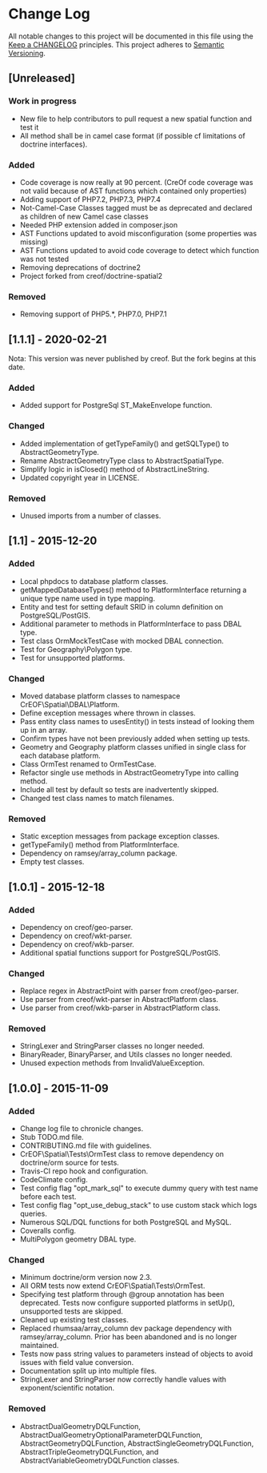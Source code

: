 # Change Log
All notable changes to this project will be documented in this file using the [Keep a CHANGELOG](https://keepachangelog.com/) principles.
This project adheres to [Semantic Versioning](https://semver.org/).

## [Unreleased]
### Work in progress
- New file to help contributors to pull request a new spatial function and test it  
- All method shall be in camel case format (if possible cf limitations of doctrine interfaces).

### Added
- Code coverage is now really at 90 percent. (CreOf code coverage was not valid because of AST functions which contained only properties)
- Adding support of PHP7.2, PHP7.3, PHP7.4
- Not-Camel-Case Classes tagged must be as deprecated and declared as children of new Camel case classes
- Needed PHP extension added in composer.json
- AST Functions updated to avoid misconfiguration (some properties was missing)
- AST Functions updated to avoid code coverage to detect which function was not tested 
- Removing deprecations of doctrine2
- Project forked from creof/doctrine-spatial2
### Removed
- Removing support of PHP5.*, PHP7.0, PHP7.1

## [1.1.1] - 2020-02-21 
Nota: This version was never published by creof. But the fork begins at this date.
### Added
- Added support for PostgreSql ST_MakeEnvelope function.
### Changed
- Added implementation of getTypeFamily() and getSQLType() to AbstractGeometryType.
- Rename AbstractGeometryType class to AbstractSpatialType.
- Simplify logic in isClosed() method of AbstractLineString.
- Updated copyright year in LICENSE.
### Removed
- Unused imports from a number of classes.

## [1.1] - 2015-12-20
### Added
- Local phpdocs to database platform classes.
- getMappedDatabaseTypes() method to PlatformInterface returning a unique type name used in type mapping.
- Entity and test for setting default SRID in column definition on PostgreSQL/PostGIS.
- Additional parameter to methods in PlatformInterface to pass DBAL type.
- Test class OrmMockTestCase with mocked DBAL connection.
- Test for Geography\Polygon type.
- Test for unsupported platforms.

### Changed
- Moved database platform classes to namespace CrEOF\Spatial\DBAL\Platform.
- Define exception messages where thrown in classes.
- Pass entity class names to usesEntity() in tests instead of looking them up in an array.
- Confirm types have not been previously added when setting up tests.
- Geometry and Geography platform classes unified in single class for each database platform.
- Class OrmTest renamed to OrmTestCase.
- Refactor single use methods in AbstractGeometryType into calling method.
- Include all test by default so tests are inadvertently skipped.
- Changed test class names to match filenames.

### Removed
- Static exception messages from package exception classes.
- getTypeFamily() method from PlatformInterface.
- Dependency on ramsey/array_column package.
- Empty test classes.

## [1.0.1] - 2015-12-18
### Added
- Dependency on creof/geo-parser.
- Dependency on creof/wkt-parser.
- Dependency on creof/wkb-parser.
- Additional spatial functions support for PostgreSQL/PostGIS.

### Changed
- Replace regex in AbstractPoint with parser from creof/geo-parser.
- Use parser from creof/wkt-parser in AbstractPlatform class.
- Use parser from creof/wkb-parser in AbstractPlatform class.

### Removed
- StringLexer and StringParser classes no longer needed.
- BinaryReader, BinaryParser, and Utils classes no longer needed.
- Unused expection methods from InvalidValueException.

## [1.0.0] - 2015-11-09
### Added
- Change log file to chronicle changes.
- Stub TODO.md file.
- CONTRIBUTING.md file with guidelines.
- CrEOF\Spatial\Tests\OrmTest class to remove dependency on doctrine/orm source for tests.
- Travis-CI repo hook and configuration.
- CodeClimate config.
- Test config flag "opt_mark_sql" to execute dummy query with test name before each test.
- Test config flag "opt_use_debug_stack" to use custom stack which logs queries.
- Numerous SQL/DQL functions for both PostgreSQL and MySQL.
- Coveralls config.
- MultiPolygon geometry DBAL type.

### Changed
- Minimum doctrine/orm version now 2.3.
- All ORM tests now extend CrEOF\Spatial\Tests\OrmTest.
- Specifying test platform through @group annotation has been deprecated. Tests now configure supported platforms in setUp(), unsupported tests are skipped.
- Cleaned up existing test classes.
- Replaced rhumsaa/array_column dev package dependency with ramsey/array_column. Prior has been abandoned and is no longer maintained.
- Tests now pass string values to parameters instead of objects to avoid issues with field value conversion.
- Documentation split up into multiple files.
- StringLexer and StringParser now correctly handle values with exponent/scientific notation.

### Removed
- AbstractDualGeometryDQLFunction, AbstractDualGeometryOptionalParameterDQLFunction, AbstractGeometryDQLFunction, AbstractSingleGeometryDQLFunction, AbstractTripleGeometryDQLFunction, and AbstractVariableGeometryDQLFunction classes.

